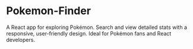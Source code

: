 # Pokemon-Finder
A React app for exploring Pokémon. Search and view detailed stats with a responsive, user-friendly design. Ideal for Pokémon fans and React developers.

